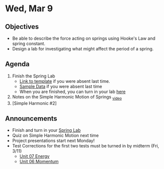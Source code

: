 Wed, Mar 9
=================== 
  
Objectives  
------------  
- Be able to describe the force acting on springs using Hooke's Law and spring constant.
- Design a lab for investigating what might affect the period of a spring.

Agenda    
---------    

1. Finish the Spring Lab
	- [Link to template][temp] if you were absent last time.
	-  [Sample Data][share] if you were absent last time
	- When you are finished, you can turn in your lab [here][turnin]
2. Notes on the Simple Harmonic Motion of Springs <sub>[video](https://avon.schoology.com/course/5138386979/materials/gp/5748156647)</sub>
3. [Simple Harmonic #2]

Announcements 
-------------  
- Finish and turn in your [Spring Lab][turnin]
- Quiz on Simple Harmonic Motion next time
- Project presentations start next Monday!
- Test Corrections for the first two tests must be turned in by midterm (Fri, 3/11)
	- [Unit 07 Energy](https://avon.schoology.com/assignment/5656214362/)
	- [Unit 06 Momentum](https://avon.schoology.com/assignment/5574857809/)


[pend]: https://avon.schoology.com/assignment/5690527389/info
[temp]: https://avon.schoology.com/course/5138386979/materials/gp/5736808063
[k]: https://avon.schoology.com/course/5138386979/materials/gp/5743145081
[share]: https://avon.schoology.com/course/5138386979/materials/discussion/view/5736829268
[turnin]: https://avon.schoology.com/assignment/5743142469/
<!--stackedit_data:
eyJoaXN0b3J5IjpbLTE0ODIxNTU0NzgsODc5ODA2NDM3LC04NT
QxNzkwMDQsMTQ0NjY2Njk1OCwtMzM5NTU2MjQwLC03NzQ4NzE4
MTYsLTk3ODE0NzM0MywtMjE0MDcyMzcxLC01NTcyMTM2NjcsMz
c5NjEyOTc4LDIwMTMwMjEzODcsNjkwNzE4MTAsMTg3ODY3OTYx
NiwxNDI2NTA3Njk5LC0yMTIzNzk4NTUzLDI1NDAxNjI1LC0xMz
Q2NDc2MzU5LDE2MTczMTIzMTcsMzQ3MzcyNzM4LC02OTg1MjQx
MTJdfQ==
-->